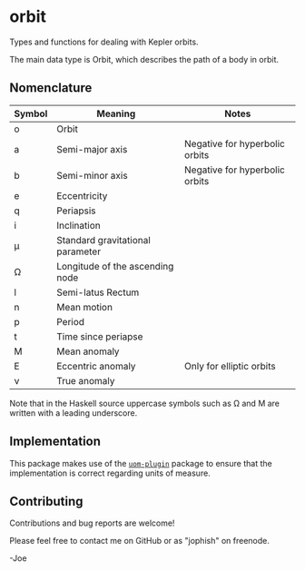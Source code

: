 orbit
=====

Types and functions for dealing with Kepler orbits.

The main data type is Orbit, which describes the path of a body in orbit.

Nomenclature
-----------

| Symbol | Meaning                          | Notes                          |
|--------|----------------------------------|--------------------------------|
| o      | Orbit                            |                                |
| a      | Semi-major axis                  | Negative for hyperbolic orbits |
| b      | Semi-minor axis                  | Negative for hyperbolic orbits |
| e      | Eccentricity                     |                                |
| q      | Periapsis                        |                                |
| i      | Inclination                      |                                |
| μ      | Standard gravitational parameter |                                |
| Ω      | Longitude of the ascending node  |                                |
| l      | Semi-latus Rectum                |                                |
| n      | Mean motion                      |                                |
| p      | Period                           |                                |
| t      | Time since periapse              |                                |
| M      | Mean anomaly                     |                                |
| E      | Eccentric anomaly                | Only for elliptic orbits       |
| ν      | True anomaly                     |                                |


Note that in the Haskell source uppercase symbols such as Ω and M are written
with a leading underscore.


Implementation
--------------

This package makes use of the
[`uom-plugin`](https://hackage.haskell.org/package/uom-plugin) package to
ensure that the implementation is correct regarding units of measure.

Contributing
------------

Contributions and bug reports are welcome!

Please feel free to contact me on GitHub or as "jophish" on freenode.

-Joe

